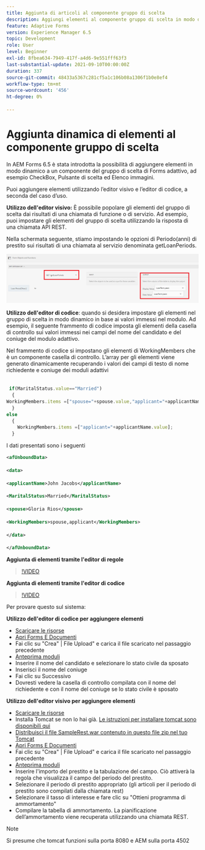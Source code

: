 ```yaml
---
title: Aggiunta di articoli al componente gruppo di scelta
description: Aggiungi elementi al componente gruppo di scelta in modo dinamico
feature: Adaptive Forms
version: Experience Manager 6.5
topic: Development
role: User
level: Beginner
exl-id: 8fbea634-7949-417f-a4d6-9e551fff63f3
last-substantial-update: 2021-09-10T00:00:00Z
duration: 337
source-git-commit: 48433a5367c281cf5a1c106b08a1306f1b0e8ef4
workflow-type: tm+mt
source-wordcount: '456'
ht-degree: 0%

---
```


# Aggiunta dinamica di elementi al componente gruppo di scelta

In AEM Forms 6.5 è stata introdotta la possibilità di aggiungere elementi in modo dinamico a un componente del gruppo di scelta di Forms adattivo, ad esempio CheckBox, Pulsante di scelta ed Elenco immagini.


Puoi aggiungere elementi utilizzando l’editor visivo e l’editor di codice, a seconda del caso d’uso.

**Utilizzo dell&#39;editor visivo:** È possibile popolare gli elementi del gruppo di scelta dai risultati di una chiamata di funzione o di servizio. Ad esempio, puoi impostare gli elementi del gruppo di scelta utilizzando la risposta di una chiamata API REST.

Nella schermata seguente, stiamo impostando le opzioni di Periodo(anni) di prestito sui risultati di una chiamata al servizio denominata getLoanPeriods.

![Editor di regole](assets/ruleeditor.png)

**Utilizzo dell&#39;editor di codice**: quando si desidera impostare gli elementi nel gruppo di scelta in modo dinamico in base ai valori immessi nel modulo. Ad esempio, il seguente frammento di codice imposta gli elementi della casella di controllo sui valori immessi nei campi del nome del candidato e del coniuge del modulo adattivo.

Nel frammento di codice si impostano gli elementi di WorkingMembers che è un componente casella di controllo. L’array per gli elementi viene generato dinamicamente recuperando i valori dei campi di testo di nome richiedente e coniuge dei moduli adattivi

```javascript
 
 if(MaritalStatus.value=="Married")
  {
WorkingMembers.items =["spouse="+spouse.value,"applicant="+applicantName.value];
  }
else
  {
    WorkingMembers.items =["applicant="+applicantName.value];
  }
```

I dati presentati sono i seguenti

```xml
<afUnboundData>

<data>

<applicantName>John Jacobs</applicantName>

<MaritalStatus>Married</MaritalStatus>

<spouse>Gloria Rios</spouse>

<WorkingMembers>spouse,applicant</WorkingMembers>

</data>

</afUnboundData>
```

**Aggiunta di elementi tramite l&#39;editor di regole**

>[!VIDEO](https://video.tv.adobe.com/v/36338?quality=12&learn=on&captions=ita)

**Aggiunta di elementi tramite l&#39;editor di codice**

>[!VIDEO](https://video.tv.adobe.com/v/26848?quality=12&learn=on)

Per provare questo sul sistema:

**Utilizzo dell&#39;editor di codice per aggiungere elementi**

* [Scaricare le risorse](assets/usingthecodeeditor.zip)
* [Apri Forms E Documenti](http://localhost:4502/aem/forms.html/content/dam/formsanddocuments)
* Fai clic su &quot;Crea&quot; | File Upload&quot; e carica il file scaricato nel passaggio precedente
* [Anteprima moduli](http://localhost:4502/content/dam/formsanddocuments/simpleform/jcr:content?wcmmode=disabled)
* Inserire il nome del candidato e selezionare lo stato civile da sposato
* Inserisci il nome del coniuge
* Fai clic su Successivo
* Dovresti vedere la casella di controllo compilata con il nome del richiedente e con il nome del coniuge se lo stato civile è sposato

**Utilizzo dell&#39;editor visivo per aggiungere elementi**

* [Scaricare le risorse](assets/usingthevisualeditor.zip)
* Installa Tomcat se non lo hai già. [Le istruzioni per installare tomcat sono disponibili qui](https://experienceleague.adobe.com/docs/experience-manager-learn/forms/ic-print-channel-tutorial/introduction.html?lang=it)
* [Distribuisci il file SampleRest.war contenuto in questo file zip nel tuo Tomcat](assets/sample-rest.zip)
* [Apri Forms E Documenti](http://localhost:4502/aem/forms.html/content/dam/formsanddocuments)
* Fai clic su &quot;Crea&quot; | File Upload&quot; e carica il file scaricato nel passaggio precedente
* [Anteprima moduli](http://localhost:4502/content/dam/formsanddocuments/amortizationschedule/jcr:content?wcmmode=disabled)
* Inserire l&#39;importo del prestito e la tabulazione del campo. Ciò attiverà la regola che visualizza il campo del periodo del prestito.
* Selezionare il periodo di prestito appropriato (gli articoli per il periodo di prestito sono compilati dalla chiamata rest)
* Selezionare il tasso di interesse e fare clic su &quot;Ottieni programma di ammortamento&quot;
* Compilare la tabella di ammortamento. La pianificazione dell’ammortamento viene recuperata utilizzando una chiamata REST.

>[!NOTE]
> Si presume che tomcat funzioni sulla porta 8080 e AEM sulla porta 4502
